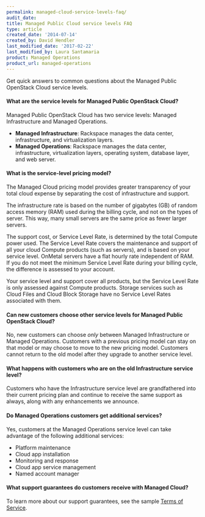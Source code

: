 ```yaml
---
permalink: managed-cloud-service-levels-faq/
audit_date:
title: Managed Public Cloud service levels FAQ
type: article
created_date: '2014-07-14'
created_by: David Hendler
last_modified_date: '2017-02-22'
last_modified_by: Laura Santamaria
product: Managed Operations
product_url: managed-operations
---
```


Get quick answers to common questions about the Managed Public OpenStack Cloud
service levels.

#### What are the service levels for Managed Public OpenStack Cloud?

Managed Public OpenStack Cloud has two service levels: Managed Infrastructure
and Managed Operations.

-   **Managed Infrastructure**: Rackspace manages the data center,
    infrastructure, and virtualization layers.
-   **Managed Operations**: Rackspace manages the data center, infrastructure,
    virtualization layers, operating system, database layer, and web server.

#### What is the service-level pricing model?

The Managed Cloud pricing model provides greater transparency of your total
cloud expense by separating the cost of infrastructure and support.

The infrastructure rate is based on the number of gigabytes (GB) of random
access memory (RAM) used during the billing cycle, and not on the types of
server. This way, many small servers are the same price as fewer larger servers.

The support cost, or Service Level Rate, is determined by the total Compute
power used. The Service Level Rate covers the maintenance and support of all
your cloud Compute products (such as servers), and is based on your service
level. OnMetal servers have a flat hourly rate independent of RAM. If you do not
meet the minimum Service Level Rate during your billing cycle, the difference is
assessed to your account.

Your service level and support cover all products, but the Service Level Rate is
only assessed against Compute products. Storage services such as Cloud Files and
Cloud Block Storage have no Service Level Rates associated with them.

#### Can new customers choose other service levels for Managed Public OpenStack Cloud?

No, new customers can choose *only* between Managed Infrastructure or Managed
Operations. Customers with a previous pricing model can stay on that model or
may choose to move to the new pricing model. Customers cannot return to the old
model after they upgrade to another service level.

#### What happens with customers who are on the old Infrastructure service level?

Customers who have the Infrastructure service level are grandfathered into their
current pricing plan and continue to receive the same support as always, along
with any enhancements we announce.

#### Do Managed Operations customers get additional services?

Yes, customers at the Managed Operations service level can take advantage of the
following additional services:

-   Platform maintenance
-   Cloud app installation
-   Monitoring and response
-   Cloud app service management
-   Named account manager

#### What support guarantees do customers receive with Managed Cloud?

To learn more about our support guarantees, see the sample
[Terms of Service](https://www.rackspace.com/information/legal/cloud/tos).
